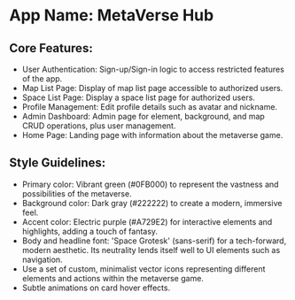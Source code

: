 # **App Name**: MetaVerse Hub

## Core Features:

- User Authentication: Sign-up/Sign-in logic to access restricted features of the app.
- Map List Page: Display of map list page accessible to authorized users.
- Space List Page: Display a space list page for authorized users.
- Profile Management: Edit profile details such as avatar and nickname.
- Admin Dashboard: Admin page for element, background, and map CRUD operations, plus user management.
- Home Page: Landing page with information about the metaverse game.

## Style Guidelines:

- Primary color: Vibrant green (#0FB000) to represent the vastness and possibilities of the metaverse.
- Background color: Dark gray (#222222) to create a modern, immersive feel.
- Accent color: Electric purple (#A729E2) for interactive elements and highlights, adding a touch of fantasy.
- Body and headline font: 'Space Grotesk' (sans-serif) for a tech-forward, modern aesthetic. Its neutrality lends itself well to UI elements such as navigation.
- Use a set of custom, minimalist vector icons representing different elements and actions within the metaverse game.
- Subtle animations on card hover effects.